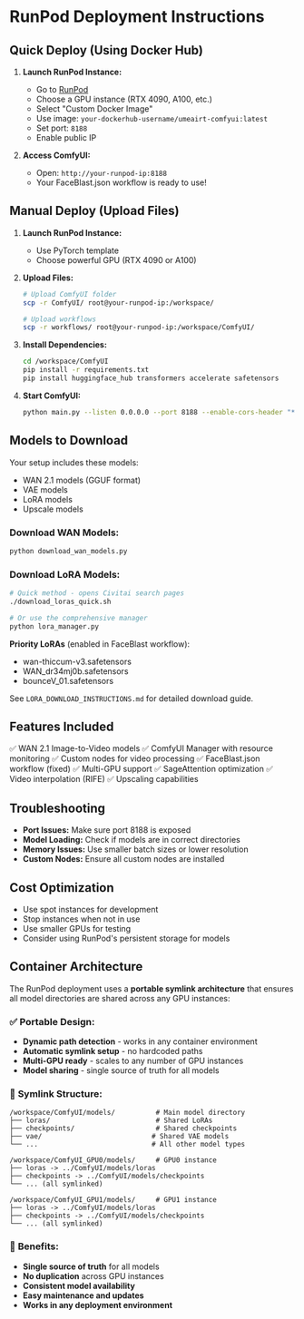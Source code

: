 # RunPod Deployment Instructions

## Quick Deploy (Using Docker Hub)

1. **Launch RunPod Instance:**
   - Go to [RunPod](https://runpod.io)
   - Choose a GPU instance (RTX 4090, A100, etc.)
   - Select "Custom Docker Image"
   - Use image: `your-dockerhub-username/umeairt-comfyui:latest`
   - Set port: `8188`
   - Enable public IP

2. **Access ComfyUI:**
   - Open: `http://your-runpod-ip:8188`
   - Your FaceBlast.json workflow is ready to use!

## Manual Deploy (Upload Files)

1. **Launch RunPod Instance:**
   - Use PyTorch template
   - Choose powerful GPU (RTX 4090 or A100)

2. **Upload Files:**
   ```bash
   # Upload ComfyUI folder
   scp -r ComfyUI/ root@your-runpod-ip:/workspace/
   
   # Upload workflows
   scp -r workflows/ root@your-runpod-ip:/workspace/ComfyUI/
   ```

3. **Install Dependencies:**
   ```bash
   cd /workspace/ComfyUI
   pip install -r requirements.txt
   pip install huggingface_hub transformers accelerate safetensors
   ```

4. **Start ComfyUI:**
   ```bash
   python main.py --listen 0.0.0.0 --port 8188 --enable-cors-header "*"
   ```

## Models to Download

Your setup includes these models:
- WAN 2.1 models (GGUF format)
- VAE models
- LoRA models
- Upscale models

### Download WAN Models:
```bash
python download_wan_models.py
```

### Download LoRA Models:
```bash
# Quick method - opens Civitai search pages
./download_loras_quick.sh

# Or use the comprehensive manager
python lora_manager.py
```

**Priority LoRAs** (enabled in FaceBlast workflow):
- wan-thiccum-v3.safetensors
- WAN_dr34mj0b.safetensors  
- bounceV_01.safetensors

See `LORA_DOWNLOAD_INSTRUCTIONS.md` for detailed download guide.

## Features Included

✅ WAN 2.1 Image-to-Video models
✅ ComfyUI Manager with resource monitoring
✅ Custom nodes for video processing
✅ FaceBlast.json workflow (fixed)
✅ Multi-GPU support
✅ SageAttention optimization
✅ Video interpolation (RIFE)
✅ Upscaling capabilities

## Troubleshooting

- **Port Issues:** Make sure port 8188 is exposed
- **Model Loading:** Check if models are in correct directories
- **Memory Issues:** Use smaller batch sizes or lower resolution
- **Custom Nodes:** Ensure all custom nodes are installed

## Cost Optimization

- Use spot instances for development
- Stop instances when not in use
- Use smaller GPUs for testing
- Consider using RunPod's persistent storage for models

## Container Architecture

The RunPod deployment uses a **portable symlink architecture** that ensures all model directories are shared across any GPU instances:

### ✅ **Portable Design:**
- **Dynamic path detection** - works in any container environment
- **Automatic symlink setup** - no hardcoded paths
- **Multi-GPU ready** - scales to any number of GPU instances
- **Model sharing** - single source of truth for all models

### 🔗 **Symlink Structure:**
```
/workspace/ComfyUI/models/          # Main model directory
├── loras/                          # Shared LoRAs
├── checkpoints/                    # Shared checkpoints  
├── vae/                           # Shared VAE models
└── ...                            # All other model types

/workspace/ComfyUI_GPU0/models/     # GPU0 instance
├── loras -> ../ComfyUI/models/loras
├── checkpoints -> ../ComfyUI/models/checkpoints
└── ... (all symlinked)

/workspace/ComfyUI_GPU1/models/     # GPU1 instance  
├── loras -> ../ComfyUI/models/loras
├── checkpoints -> ../ComfyUI/models/checkpoints
└── ... (all symlinked)
```

### 🚀 **Benefits:**
- **Single source of truth** for all models
- **No duplication** across GPU instances
- **Consistent model availability**
- **Easy maintenance and updates**
- **Works in any deployment environment**

